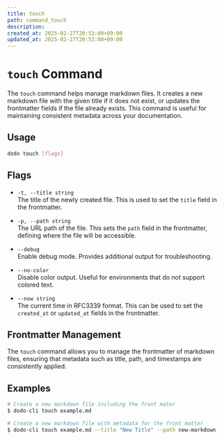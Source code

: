 ```yaml
---
title: touch
path: command_touch
description: 
created_at: 2025-02-27T20:53:00+09:00
updated_at: 2025-02-27T20:53:00+09:00
---
```


# `touch` Command

The `touch` command helps manage markdown files. It creates a new markdown file with the given title if it does not exist, or updates the frontmatter fields if the file already exists. This command is useful for maintaining consistent metadata across your documentation.

## Usage

```bash
dodo touch [flags]
```

## Flags
* `-t, --title string`  
  The title of the newly created file. This is used to set the `title` field in the frontmatter.

* `-p, --path string`  
  The URL path of the file. This sets the `path` field in the frontmatter, defining where the file will be accessible.

* `--debug`  
  Enable debug mode. Provides additional output for troubleshooting.

* `--no-color`  
  Disable color output. Useful for environments that do not support colored text.

* `--now string`  
  The current time in RFC3339 format. This can be used to set the `created_at` or `updated_at` fields in the frontmatter.

## Frontmatter Management

The `touch` command allows you to manage the frontmatter of markdown files, ensuring that metadata such as title, path, and timestamps are consistently applied.

## Examples

```bash
# Create a new markdown file including the front mater
$ dodo-cli touch example.md

# Create a new markdown file with metadata for the front matter
$ dodo-cli touch example.md --title "New Title" --path new-markdown
```
